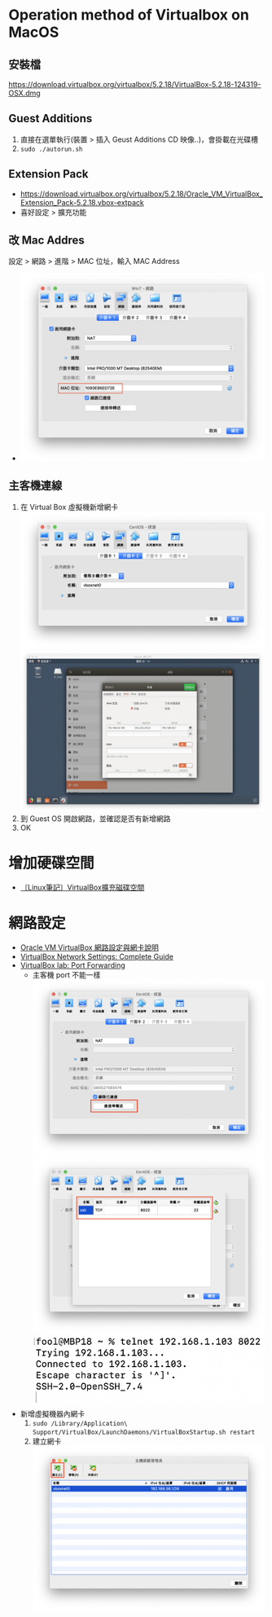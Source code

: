 # Operation method of Virtualbox on MacOS
## 安裝檔
https://download.virtualbox.org/virtualbox/5.2.18/VirtualBox-5.2.18-124319-OSX.dmg

## Guest Additions
1. 直接在選單執行(裝置 > 插入 Geust Additions CD 映像..)，會掛載在光碟槽
2. `sudo ./autorun.sh`

## Extension Pack
- https://download.virtualbox.org/virtualbox/5.2.18/Oracle_VM_VirtualBox_Extension_Pack-5.2.18.vbox-extpack
- 喜好設定 > 擴充功能

## 改 Mac Addres
設定 > 網路 > 進階 > MAC 位址，輸入 MAC Address
- ![](https://github.com/ShaqtinAFool/gitbook/blob/master/img/virtualbox/change-mac-address.png?raw=true)

## 主客機連線
1. 在 Virtual Box 虛擬機新增網卡
    ![](https://github.com/ShaqtinAFool/gitbook/blob/master/img/virtualbox/add-nic-1.png)
    ![](https://github.com/ShaqtinAFool/gitbook/blob/master/img/virtualbox/add-nic-2.png)
2. 到 Guest OS 開啟網路，並確認是否有新增網路
3. OK

# 增加硬碟空間
- [〔Linux筆記〕VirtualBox擴充磁碟空間](https://vocus.cc/@xerion30476/5cb5ab62fd897800016e3fee)

# 網路設定
- [Oracle VM VirtualBox 網路設定與網卡說明](https://kanchengzxdfgcv.blogspot.com/2015/10/oracle-vm-virtualbox.html)
- [VirtualBox Network Settings: Complete Guide](https://www.nakivo.com/blog/virtualbox-network-setting-guide/)
- [VirtualBox lab: Port Forwarding](https://nsrc.org/workshops/2014/btnog/raw-attachment/wiki/Track2Agenda/ex-virtualbox-portforward-ssh.htm#fn1)
    - 主客機 port 不能一樣
        ![](https://github.com/ShaqtinAFool/gitbook/blob/master/img/virtualbox/port-forwarding-1.png)
        ![](https://github.com/ShaqtinAFool/gitbook/blob/master/img/virtualbox/port-forwarding-2.png)
        ![](https://github.com/ShaqtinAFool/gitbook/blob/master/img/virtualbox/port-forwarding-3.png)
- 新增虛擬機器內網卡
    1. `sudo /Library/Application\ Support/VirtualBox/LaunchDaemons/VirtualBoxStartup.sh restart`
    2. 建立網卡
       ![](https://github.com/ShaqtinAFool/gitbook/blob/master/img/virtualbox/add-nic.png)